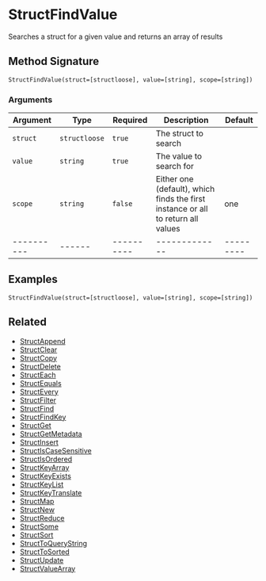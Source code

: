 # StructFindValue

Searches a struct for a given value and returns an array of results

## Method Signature

```
StructFindValue(struct=[structloose], value=[string], scope=[string])
```

### Arguments

| Argument   | Type          | Required   | Description                                                                      | Default   |
| ---------- | ------------- | ---------- | -------------------------------------------------------------------------------- | --------- |
| `struct`   | `structloose` | `true`     | The struct to search                                                             |           |
| `value`    | `string`      | `true`     | The value to search for                                                          |           |
| `scope`    | `string`      | `false`    | Either one (default), which finds the first instance or all to return all values | one       |
| ---------- | ------        | ---------- | -------------                                                                    | --------- |

## Examples

```
StructFindValue(struct=[structloose], value=[string], scope=[string])
```

## Related

* [StructAppend](structappend.md)
* [StructClear](structclear.md)
* [StructCopy](structcopy.md)
* [StructDelete](structdelete.md)
* [StructEach](structeach.md)
* [StructEquals](structequals.md)
* [StructEvery](structevery.md)
* [StructFilter](structfilter.md)
* [StructFind](structfind.md)
* [StructFindKey](structfindkey.md)
* [StructGet](structget.md)
* [StructGetMetadata](structgetmetadata.md)
* [StructInsert](structinsert.md)
* [StructIsCaseSensitive](structiscasesensitive.md)
* [StructIsOrdered](structisordered.md)
* [StructKeyArray](structkeyarray.md)
* [StructKeyExists](structkeyexists.md)
* [StructKeyList](structkeylist.md)
* [StructKeyTranslate](structkeytranslate.md)
* [StructMap](structmap.md)
* [StructNew](structnew.md)
* [StructReduce](structreduce.md)
* [StructSome](structsome.md)
* [StructSort](structsort.md)
* [StructToQueryString](structtoquerystring.md)
* [StructToSorted](structtosorted.md)
* [StructUpdate](structupdate.md)
* [StructValueArray](structvaluearray.md)
